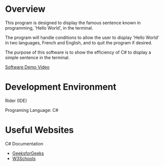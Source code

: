 # Overview

This program is designed to display the famous sentence known in programming, 'Hello World', in the terminal.

The program will handle conditions to allow the user to display 'Hello World' in two languages, French and English,
and to quit the program if desired.

The purpose of this software is to show the efficiency of C# to display a simple sentence in the terminal.

[Software Demo Video](https://youtu.be/zRtRFi_aM8w)

# Development Environment

Rider (IDE)

Programing Language: C#

# Useful Websites

C# Documentation
* [GeeksforGeeks](https://www.geeksforgeeks.org/hello-world-in-c-sharp/)
* [W3Schools](https://www.w3schools.com/cs/index.php)
